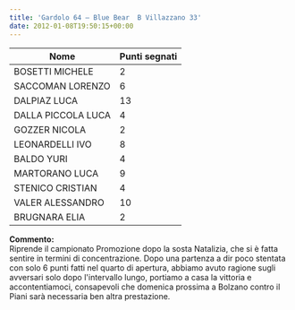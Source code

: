 ```yaml
---
title: 'Gardolo 64 – Blue Bear  B Villazzano 33'
date: 2012-01-08T19:50:15+00:00
---
```

| **Nome** | **Punti segnati** |
| -------- | ----------------- |
| BOSETTI MICHELE | 2 |
| SACCOMAN LORENZO | 6 |
| DALPIAZ LUCA | 13 |
| DALLA PICCOLA LUCA | 4 |
| GOZZER NICOLA | 2 |
| LEONARDELLI IVO | 8 |
| BALDO YURI | 4 |
| MARTORANO LUCA | 9 |
| STENICO CRISTIAN | 4 |
| VALER ALESSANDRO | 10 |
| BRUGNARA ELIA | 2 |

**Commento:**  
Riprende il campionato Promozione dopo la sosta Natalizia, che si è fatta sentire in termini di concentrazione. Dopo una partenza a dir poco stentata con solo 6 punti fatti nel quarto di apertura, abbiamo avuto ragione sugli avversari solo dopo l'intervallo lungo, portiamo a casa la vittoria e accontentiamoci, consapevoli che domenica prossima a Bolzano contro il Piani sarà necessaria ben altra prestazione.